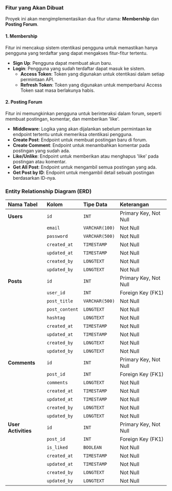 ### Fitur yang Akan Dibuat

Proyek ini akan mengimplementasikan dua fitur utama: **Membership** dan **Posting Forum**.

#### 1. Membership
Fitur ini mencakup sistem otentikasi pengguna untuk memastikan hanya pengguna yang terdaftar yang dapat mengakses fitur-fitur tertentu.

* **Sign Up**: Pengguna dapat membuat akun baru.
* **Login**: Pengguna yang sudah terdaftar dapat masuk ke sistem.
    * **Access Token**: Token yang digunakan untuk otentikasi dalam setiap permintaan API.
    * **Refresh Token**: Token yang digunakan untuk memperbarui Access Token saat masa berlakunya habis.

#### 2. Posting Forum
Fitur ini memungkinkan pengguna untuk berinteraksi dalam forum, seperti membuat postingan, komentar, dan memberikan 'like'.

* **Middleware**: Logika yang akan dijalankan sebelum permintaan ke endpoint tertentu untuk memeriksa otentikasi pengguna.
* **Create Post**: Endpoint untuk membuat postingan baru di forum.
* **Create Comment**: Endpoint untuk menambahkan komentar pada postingan yang sudah ada.
* **Like/Unlike**: Endpoint untuk memberikan atau menghapus 'like' pada postingan atau komentar.
* **Get All Post**: Endpoint untuk mengambil semua postingan yang ada.
* **Get Post by ID**: Endpoint untuk mengambil detail sebuah postingan berdasarkan ID-nya.

### Entity Relationship Diagram (ERD)

| Nama Tabel | Kolom | Tipe Data | Keterangan |
| :--- | :--- | :--- | :--- |
| **Users** | `id` | `INT` | Primary Key, Not Null |
| | `email` | `VARCHAR(100)` | Not Null |
| | `password` | `VARCHAR(500)` | Not Null |
| | `created_at` | `TIMESTAMP` | Not Null |
| | `updated_at` | `TIMESTAMP` | Not Null |
| | `created_by` | `LONGTEXT` | Not Null |
| | `updated_by` | `LONGTEXT` | Not Null |
| **Posts** | `id` | `INT` | Primary Key, Not Null |
| | `user_id` | `INT` | Foreign Key (FK1) |
| | `post_title` | `VARCHAR(500)` | Not Null |
| | `post_content` | `LONGTEXT` | Not Null |
| | `hashtag` | `LONGTEXT` | Not Null |
| | `created_at` | `TIMESTAMP` | Not Null |
| | `updated_at` | `TIMESTAMP` | Not Null |
| | `created_by` | `LONGTEXT` | Not Null |
| | `updated_by` | `LONGTEXT` | Not Null |
| **Comments** | `id` | `INT` | Primary Key, Not Null |
| | `post_id` | `INT` | Foreign Key (FK1) |
| | `comments` | `LONGTEXT` | Not Null |
| | `created_at` | `TIMESTAMP` | Not Null |
| | `updated_at` | `TIMESTAMP` | Not Null |
| | `created_by` | `LONGTEXT` | Not Null |
| | `updated_by` | `LONGTEXT` | Not Null |
| **User Activities** | `id` | `INT` | Primary Key, Not Null |
| | `post_id` | `INT` | Foreign Key (FK1) |
| | `is_liked` | `BOOLEAN` | Not Null |
| | `created_at` | `TIMESTAMP` | Not Null |
| | `updated_at` | `TIMESTAMP` | Not Null |
| | `created_by` | `LONGTEXT` | Not Null |
| | `updated_by` | `LONGTEXT` | Not Null |